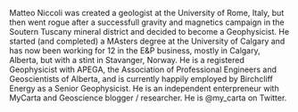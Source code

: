 Matteo Niccoli was created a geologist at the University of Rome, Italy, but then went rogue after a successfull gravity and magnetics campaign in the Soutern Tuscany mineral district and decided to become a Geophysicist. He started (and completed) a MAsters degree at the University of Calgary and has now been working for 12 in the E&P business, mostly in Calgary, Alberta, but with a stint in Stavanger, Norway.  He is a registered Geophysicist with APEGA, the Association of Professional Engineers and Geoscientists of Alberta, and is currently happily employed by Birchcliff Energy as a Senior Geophysicist. He is an independent enterpreneur with MyCarta and Geoscience blogger / researcher. He is @my_carta on Twitter.
